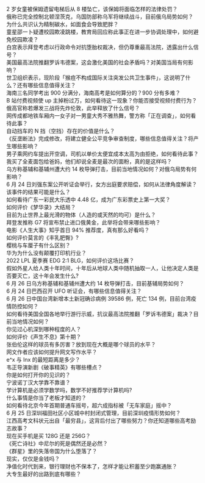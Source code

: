 2 岁女童被保姆遗留电梯后从 8 楼坠亡，该保姆将面临怎样的法律处罚？  
俄称已完全控制北顿涅茨克，乌国防部称乌军将继续战斗，目前俄乌局势如何？  
为什么共识认为精制碳水，如面食会导致肥胖？  
童星邵一卜疑遭校园欺凌跳楼，教育局回应称此事正在进一步协调处理中，如何避免校园欺凌？  
白宫表示拜登考虑以行政命令对抗堕胎权裁决，但仍尊重最高法院，透露出什么信号？  
美国最高法院推翻罗诉韦德案，这会激化美国的社会矛盾吗？对美国当局有何影响？  
世卫组织表示，现阶段「猴痘不构成国际关注突发公共卫生事件」，这说明了什么？还有哪些信息值得关注？  
海南三名同学考出 900 分满分，海南高考是如何算分的？900 分有多难？  
B 站付费视频使 up 主掉粉过万，如何看待这一现象？你能否接受视频付费行为？  
俄高官称若爆发三战将先炸伦敦，此举释放了什么信号？  
网传成都地铁车厢内一女子对一男童大秀不雅热舞，警方称「正在调查」，如何看待此事？  
自动挡车的 N 挡（空挡）存在的价值是什么？  
《反垄断法》完成修改，将建立健全公平竞争审查制度，哪些信息值得关注？将产生哪些影响？  
男子乘网约车提出开空调，司机以单价太便宜成本太高为由拒绝，如何看待此事？  
我买了全麦面包给爸妈，他们却说全麦是最次的面粉，真的是这样吗？  
乌方称基辅和基辅州遭大约 14 枚导弹打击，目前当地情况如何？对俄乌局势有何影响？  
6 月 24 日刘强东案公开听证会举行，女方出庭要求赔偿，如何从法律角度解读？该事件的结果可能是什么？  
如何看待广东一彩民大乐透中 4.48 亿，成为广东彩票史上第一大奖？  
如何评价《梦华录》大结局？  
目前为止世界上最光滑的物体（人造的或天然的均可）是什么？  
拜登发推称 G7 将宣布禁止进口俄黄金，此举将会带来哪些影响？  
电影《人生大事》知乎首日 94% 推荐度，真有那么好看吗？  
如何评价莫言的《丰乳肥臀》?  
樱桃与车厘子有什么区别？  
华为为什么没有颠覆打印机行业？  
2022 LPL 夏季赛 EDG 2:1 BLG，如何评价这场比赛？  
假如外星人给人类十年时间，十年后从地球人类中随机抽取一人，让他决定人类是否要灭亡，这十年会发生什么?  
6 月 26 日乌方称基辅和基辅州遭大约 14 枚导弹打击，目前基辅局势如何？  
6 月 24 日巴西召开 UFO 听证会，有哪些信息值得关注？  
6 月 26 日中国台湾新增本土新冠确诊病例 39586 例，死亡 134 例，目前台湾疫情防控如何？  
如何看待美国全国各地举行游行示威，抗议最高法院推翻「罗诉韦德案」裁决？目前当地情况如何？  
你见过心机深到哪种程度的人？  
如何评价《声生不息》第十期？  
张伯伦这样的球员有多厉害？放到现在大概是哪个球员的水平？  
网文作者应该如何提升网文写作水平？  
e^x 与 lnx 的最短距离是多少？  
韦正导演新剧《破事精英》有哪些槽点？  
你是如何打开你的见识的？  
宁波诺丁汉大学靠不靠谱？  
学计算机是必须学数学吗，数学不好推荐学计算机吗?  
什么事情是你当了老板才知道的？  
如何看待北京今年首期普通车摇号，超六成指标被「无车家庭」摇中？  
6 月 25 日深圳福田社区小区城中村封闭式管理，目前深圳疫情形势如何？  
江西高考文科状元出自「最穷县」，这背后付出了哪些努力？你还知道哪些高考励志故事？  
现在买手机是买 128G 还是 256G？  
《死亡诗社》中尼尔的死是偶然还是必然？  
《群星》里的失落帝国为什么堕落了？  
现实，仅仅是金钱吗？  
净值化时代到来，银行理财也不保本了，怎样才能让积蓄至少跑赢通胀？  
大专生最好的出路到底有哪些？  

